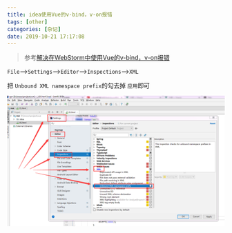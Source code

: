 ```yaml
---
title: idea使用Vue的v-bind，v-on报错
tags: [other]
categories: [杂记]
date: 2019-10-21 17:17:08
---
```


> 参考[解决在WebStorm中使用Vue的v-bind，v-on报错](https://blog.csdn.net/weixin_42795449/article/details/84103312)


`File`-->`Settings`-->`Editor`-->`Inspections`-->`XML`

把 `Unbound XML namespace prefix`的勾去掉
`应用`即可

![](https://raw.githubusercontent.com/qnyt1993/picture/master/img/2019/10/17/QQ%E6%88%AA%E5%9B%BE20191021172004.png)



